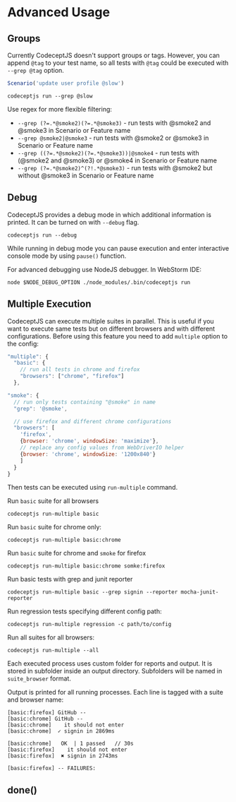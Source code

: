 # Advanced Usage

## Groups

Currently CodeceptJS doesn't support groups or tags. However, you can append `@tag` to your test name, so
all tests with `@tag` could be executed with `--grep @tag` option.

```js
Scenario('update user profile @slow')
```

```
codeceptjs run --grep @slow
```

Use regex for more flexible filtering:

* `--grep (?=.*@smoke2)(?=.*@smoke3)` - run tests with @smoke2 and @smoke3 in Scenario or Feature name
* `--grep @smoke2|@smoke3` - run tests with @smoke2 or @smoke3 in Scenario or Feature name
* `--grep ((?=.*@smoke2)(?=.*@smoke3))|@smoke4` - run tests with (@smoke2 and @smoke3) or @smoke4 in Scenario or Feature name
* `--grep (?=.*@smoke2)^(?!.*@smoke3)` - run tests with @smoke2 but without @smoke3 in Scenario or Feature name

## Debug

CodeceptJS provides a debug mode in which additional information is printed.
It can be turned on with `--debug` flag.

```
codeceptjs run --debug
```

While running in debug mode you can pause execution and enter interactive console mode by using `pause()` function.

For advanced debugging use NodeJS debugger. In WebStorm IDE:

```
node $NODE_DEBUG_OPTION ./node_modules/.bin/codeceptjs run
```

## Multiple Execution

CodeceptJS can execute multiple suites in parallel. This is useful if you want to execute same tests but on different browsers and with different configurations. Before using this feature you need to add `multiple` option to the config:


```js
"multiple": {
  "basic": {
    // run all tests in chrome and firefox
    "browsers": ["chrome", "firefox"]
  },

"smoke": {
  // run only tests containing "@smoke" in name
  "grep": '@smoke',

  // use firefox and different chrome configurations
  "browsers": [
    'firefox',
    {browser: 'chrome', windowSize: 'maximize'},
    // replace any config values from WebDriverIO helper
    {browser: 'chrome', windowSize: '1200x840'}
    ]
  }
}
```
Then tests can be executed using `run-multiple` command.

Run `basic` suite for all browsers

```
codeceptjs run-multiple basic
```

Run `basic` suite for chrome only:

```
codeceptjs run-multiple basic:chrome
```

Run `basic` suite for chrome and `smoke` for firefox

```
codeceptjs run-multiple basic:chrome somke:firefox
```

Run basic tests with grep and junit reporter

```
codeceptjs run-multiple basic --grep signin --reporter mocha-junit-reporter
```

Run regression tests specifying different config path:

```
codeceptjs run-multiple regression -c path/to/config
```

Run all suites for all browsers:

```
codeceptjs run-multiple --all
```

Each executed process uses custom folder for reports and output. It is stored in subfolder inside an output directory. Subfolders will be named in `suite_browser` format.

Output is printed for all running processes. Each line is tagged with a suite and browser name:

```
[basic:firefox] GitHub --
[basic:chrome] GitHub --
[basic:chrome]    it should not enter
[basic:chrome]  ✓ signin in 2869ms

[basic:chrome]   OK  | 1 passed   // 30s
[basic:firefox]    it should not enter
[basic:firefox]  ✖ signin in 2743ms

[basic:firefox] -- FAILURES:

```

## done()